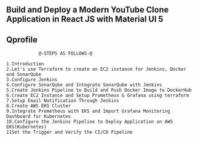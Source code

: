 
## Build and Deploy a Modern YouTube Clone Application in React JS with Material UI 5
## Qprofile 
				@-STEPS AS FOLLOWS-@
~~~~~~~~~~~~~~~~~~~~~~~~~~~~~~~~~~~~~~~~~~~~~~~~~~~~~~~~~~~~~~~~~~~~~~~~~~~~~~~
1.Introduction
2.Let's use Terraform to create an EC2 instance for Jenkins, Docker and SonarQube
3.Configure Jenkins
4.Configure SonarQube and Integrate SonarQube with Jenkins
5.Create Jenkins Pipeline to Build and Push Docker Image to DockerHub
6.Create EC2 Instance and Setup Prometheus & Grafana using terraform
7.Setup Email Notification Through Jenkins
8.Create AWS EKS Cluster
9.Integrate Prometheus with EKS and Import Grafana Monitoring Dashboard for Kubernetes
10.Configure the Jenkins Pipeline to Deploy Application on AWS EKS(Kubernetes)
11Set the Trigger and Verify the CI/CD Pipeline

